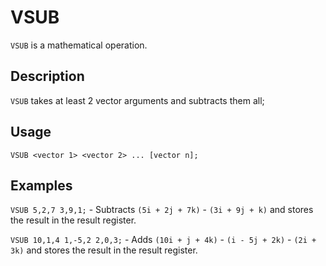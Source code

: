 # VSUB

`VSUB` is a mathematical operation.

## Description

`VSUB` takes at least 2 vector arguments and subtracts them all;

## Usage

`VSUB <vector 1> <vector 2> ... [vector n];`

## Examples

`VSUB 5,2,7 3,9,1;` - Subtracts `(5i + 2j + 7k)` - `(3i + 9j + k)` and stores the result in the result register.

`VSUB 10,1,4 1,-5,2 2,0,3;` - Adds `(10i + j + 4k)` - `(i - 5j + 2k)` - `(2i + 3k)` and stores the result in the result register.